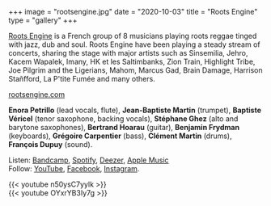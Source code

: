 +++
image = "rootsengine.jpg"
date = "2020-10-03"
title = "Roots Engine"
type = "gallery"
+++

[Roots Engine](https://rootsengine.com/) is a French group of 8 musicians playing roots reggae tinged with jazz, dub and soul. Roots Engine have been playing a steady stream of concerts, sharing the stage with major artists such as Sinsemilia, Jehro, Kacem Wapalek, Imany, HK et les Saltimbanks, Zion Train, Highlight Tribe, Joe Pilgrim and the Ligerians, Mahom, Marcus Gad, Brain Damage, Harrison Stañfford, La P'tite Fumée and many others.

[rootsengine.com](https://rootsengine.com/)

**Enora Petrillo** (lead vocals, flute), **Jean-Baptiste Martin** (trumpet), **Baptiste Véricel** (tenor saxophone, backing vocals), **Stéphane Ghez** (alto and barytone saxophones), **Bertrand Hoarau** (guitar), **Benjamin Frydman** (keyboards), **Grégoire Carpentier** (bass), **Clément Martin** (drums), **François Dupuy** (sound).

Listen: [Bandcamp](https://rootsengine.bandcamp.com/), [Spotify](https://open.spotify.com/artist/0fh4P3VvpMzeGdq8YxLG6o), [Deezer](https://www.deezer.com/en/artist/105459592), [Apple Music](https://music.apple.com/fr/artist/roots-engine/1529618209)\
Follow: [YouTube](https://www.youtube.com/@rootsengine), [Facebook](https://www.facebook.com/RootsEngine), [Instagram](https://www.instagram.com/rootsengine/).

{{< youtube n50ysC7yylk >}}\
{{< youtube OYxrYB3Iy7g >}}
